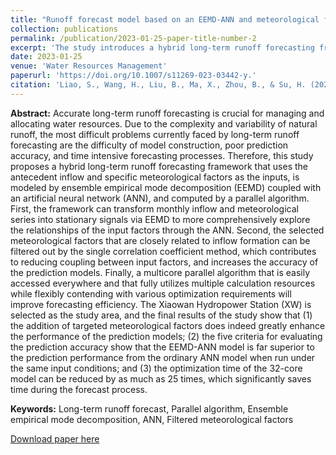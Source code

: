 ```yaml
---
title: "Runoff forecast model based on an EEMD-ANN and meteorological factors using a multicore parallel algorithm"
collection: publications
permalink: /publication/2023-01-25-paper-title-number-2
excerpt: 'The study introduces a hybrid long-term runoff forecasting framework that utilizes antecedent inflow and specific meteorological factors as inputs. The framework combines ensemble empirical mode decomposition (EEMD) with an artificial neural network (ANN) model and employs a parallel algorithm for computation.'
date: 2023-01-25
venue: 'Water Resources Management'
paperurl: 'https://doi.org/10.1007/s11269-023-03442-y.'
citation: 'Liao, S., Wang, H., Liu, B., Ma, X., Zhou, B., & Su, H. (2023). Runoff Forecast Model Based on an EEMD-ANN and Meteorological Factors Using a Multicore Parallel Algorithm. Water Resources Management, 37(4), 1539–1555.'
---
```

**Abstract:** Accurate long-term runoff forecasting is crucial for managing and allocating water resources. Due to the complexity and variability of natural runoff, the most difficult problems currently faced by long-term runoff forecasting are the difficulty of model construction, poor prediction accuracy, and time intensive forecasting processes. Therefore, this study proposes a hybrid long-term runoff forecasting framework that uses the antecedent inflow and specific meteorological factors as the inputs, is modeled by ensemble empirical mode decomposition (EEMD) coupled with an artificial neural network (ANN), and computed by a parallel algorithm. First, the framework can transform monthly inflow and meteorological series into stationary signals via EEMD to more comprehensively explore the relationships of the input factors through the ANN. Second, the selected meteorological factors that are closely related to inflow formation can be filtered out by the single correlation coefficient method, which contributes to reducing coupling between input factors, and increases the accuracy of the prediction models. Finally, a multicore parallel algorithm that is easily accessed everywhere and that fully utilizes multiple calculation resources while flexibly contending with various optimization requirements will improve forecasting efficiency. The Xiaowan Hydropower Station (XW) is selected as the study area, and the final results of the study show that (1) the addition of targeted meteorological factors does indeed greatly enhance the performance of the prediction models; (2) the five criteria for evaluating the prediction accuracy show that the EEMD-ANN model is far superior to the prediction performance from the ordinary ANN model when run under the same input conditions; and (3) the optimization time of the 32-core model can be reduced by as much as 25 times, which significantly saves time during the forecast process.

**Keywords:** Long-term runoff forecast, Parallel algorithm, Ensemble empirical mode decomposition, ANN, Filtered meteorological factors

[Download paper here](http://prelude0324.github.io/academic_pages/files/paper2.pdf)


